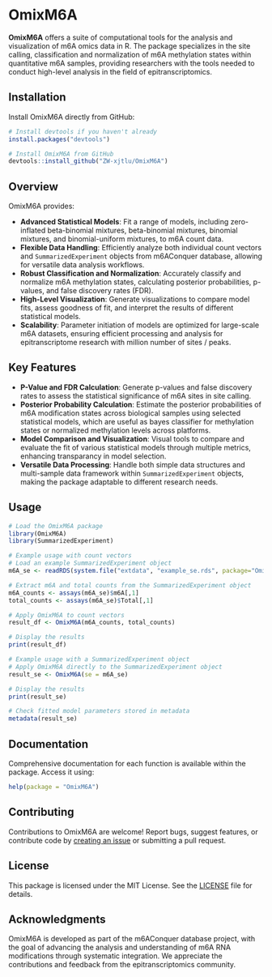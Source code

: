 # OmixM6A

**OmixM6A** offers a suite of computational tools for the analysis and visualization of m6A omics data in R. The package specializes in the site calling, classification and normalization of m6A methylation states within quantitative m6A samples, providing researchers with the tools needed to conduct high-level analysis in the field of epitranscriptomics.

## Installation

Install OmixM6A directly from GitHub:

```r
# Install devtools if you haven't already
install.packages("devtools")

# Install OmixM6A from GitHub
devtools::install_github("ZW-xjtlu/OmixM6A")
```

## Overview

OmixM6A provides:

- **Advanced Statistical Models**: Fit a range of models, including zero-inflated beta-binomial mixtures, beta-binomial mixtures, binomial mixtures, and binomial-uniform mixtures, to m6A count data.
- **Flexible Data Handling**: Efficiently analyze both individual count vectors and `SummarizedExperiment` objects from m6AConquer database, allowing for versatile data analysis workflows.
- **Robust Classification and Normalization**: Accurately classify and normalize m6A methylation states, calculating posterior probabilities, p-values, and false discovery rates (FDR).
- **High-Level Visualization**: Generate visualizations to compare model fits, assess goodness of fit, and interpret the results of different statistical models.
- **Scalability**: Parameter initiation of models are optimized for large-scale m6A datasets, ensuring efficient processing and analysis for epitranscriptome research with million number of sites / peaks.

## Key Features

- **P-Value and FDR Calculation**: Generate p-values and false discovery rates to assess the statistical significance of m6A sites in site calling.
- **Posterior Probability Calculation**: Estimate the posterior probabilities of m6A modification states across biological samples using selected statistical models, which are useful as bayes classifier for methylation states or normalized methylation levels across platforms.
- **Model Comparison and Visualization**: Visual tools to compare and evaluate the fit of various statistical models through multiple metrics, enhancing transparancy in model selection.
- **Versatile Data Processing**: Handle both simple data structures and multi-sample data framework within `SummarizedExperiment` objects, making the package adaptable to different research needs.

## Usage

```r
# Load the OmixM6A package
library(OmixM6A)
library(SummarizedExperiment)

# Example usage with count vectors
# Load an example SummarizedExperiment object
m6A_se <- readRDS(system.file("extdata", "example_se.rds", package="OmixM6A"))

# Extract m6A and total counts from the SummarizedExperiment object
m6A_counts <- assays(m6A_se)$m6A[,1]
total_counts <- assays(m6A_se)$Total[,1]

# Apply OmixM6A to count vectors
result_df <- OmixM6A(m6A_counts, total_counts)

# Display the results
print(result_df)

# Example usage with a SummarizedExperiment object
# Apply OmixM6A directly to the SummarizedExperiment object
result_se <- OmixM6A(se = m6A_se)

# Display the results
print(result_se)

# Check fitted model parameters stored in metadata
metadata(result_se)
```
## Documentation

Comprehensive documentation for each function is available within the package. Access it using:

```r
help(package = "OmixM6A")
```

## Contributing

Contributions to OmixM6A are welcome! Report bugs, suggest features, or contribute code by [creating an issue](https://github.com/ZW-xjtlu/OmixM6A/issues) or submitting a pull request.

## License

This package is licensed under the MIT License. See the [LICENSE](https://github.com/ZW-xjtlu/OmixM6A/blob/main/LICENSE) file for details.

## Acknowledgments

OmixM6A is developed as part of the m6AConquer database project, with the goal of advancing the analysis and understanding of m6A RNA modifications through systematic integration. We appreciate the contributions and feedback from the epitranscriptomics community.
